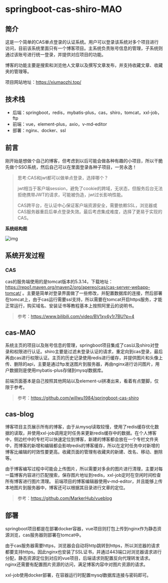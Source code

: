 # springboot-cas-shiro-MAO

## 简介

这是一个简单的CAS单点登录的认证系统。用户可以登录该系统对多个项目进行访问，目前该系统里面只有一个博客项目。主系统负责账号信息的管理，子系统则通过该账号进行统一登录，并提供对应项目的功能。

博客的功能主要是搜索和浏览他人文章以及撰写文章发布，并支持收藏文章、收藏夹的管理等。

项目网站地址：https://xiumaozhi.top/

## 技术栈

* 后端：springboot，redis，mybatis-plus，cas，shiro，tomcat，xxl-job，ftp
* 前端：vue，element-plus，axio，v-md-editor
* 部署：nginx、docker、ssl

## 前言

刚开始是想做个自己的博客，但考虑到以后可能会做各种有趣的小项目，所以干脆先做个SSO系统，然后自己可以在里面登录各种子项目，一劳永逸！

>  思考:CAS和jwt都可以做单点登录，选择哪个？
>
>  jwt相当于客户端session，避免了cookie的跨域，无状态，但服务后台无法拒绝携带JWT的请求，可能被伪造，jwt过长影响性能。
>
>  CAS跨平台，在认证中心保证客户端资源安全，需要依赖SSL，浏览器或CAS服务器重启后单点登录失效。最后考虑集成难度，选择了更易于实现的CAS。

**系统结构图**

![img](https://xiumaozhi.top:9090/image-20220111003256167.png)

## 系统开发过程

### CAS
cas的服务端使用的是tomcat版本的5.3.14，下载地址：https://repo1.maven.org/maven2/org/apereo/cas/cas-server-webapp-tomcat/ 。主要是简单对登录界面做了一些修改，并配置数据库的连接，然后部署在tomcat上，由于cas运行需要ssl支持，所以需要在tomcat开启https服务，才能正常运行，购买域名、安装证书等教程基本上按照阿里云的说明书。

> 参考：https://www.bilibili.com/video/BV1xy4y1r7BU?p=4

## cas-MAO

系统主页的项目以及账号信息的管理，springboot项目集成了cas以及shiro对登录和权限进行认证。shiro主要是过滤未登录认证的请求，重定向到cas登录，最后再由cas进行权限认证。主页的历史记录使用redis进行缓存，并提供图片和头像上传、删除的api，主要是通过ftp发送图片到服务器，再由nginx进行访问图片，用户数据则是使用mybatis-plus存储到mysql数据库。

前端页面基本是自己按照其他网站以及element-ui拼凑出来，看着有点蹩脚，仅限于参考。

>  参考：https://github.com/willwu1984/springboot-cas-shiro

## cas-blog

博客项目主页展示所有的博客，由于从mysql读取较慢，使用了redis缓存优化数据的读取，并使用xxl-job调用定时任务来更新redis缓存中的数据。在个人博客中，侧边栏中的专栏可以快速定位到博客，新建的博客都会放在一个专栏文件夹中，而博客的新增和编辑都会影响redis的博客缓存，所以在定时任务中对新增的博客比编辑的时效性要更高。收藏页面的管理有收藏夹的新建、改名、移动、删除等。

由于博客编写过程中可能会上传图片，所以需要对多余的图片进行清理，主要对每一篇博客内容进行匹配搜索，保存图片地址到redis，xxl-job定时在空闲时间检查所有博客进行图片清理。
前端项目的博客编辑器使用v-md-editor，并且能够上传本地图片到服务器中，博客还可以根据其目录进行文章的定位。

>  参考：https://github.com/MarkerHub/vueblog

## 部署

springboot项目都是在部署docker容器，vue项目则打包上传到nginx作为静态资源浏览，cas服务器则部署在tomcat中。

由于cas服务器需要https，浏览器会自动将http跳转到https，所以浏览器的请求都要支持https。因此nginx也安装了SSL证书，并通过443端口对浏览器请求进行分配，静态资源定位到对应的vue项目，后端请求则配置反向代理转发请求。nginx还需要有配置图片资源的访问，满足博客内容中对图片资源的请求。

xxl-job使用docker部署，在容器运行时配置mysql数据库连接与密码即可。
